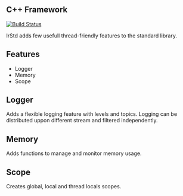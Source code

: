 ## C++ Framework

[![Build Status](https://travis-ci.org/blaizard/IrStd.svg?branch=master)](https://travis-ci.org/blaizard/IrStd)

IrStd adds few usefull thread-friendly features to the standard library.

## Features

* Logger
* Memory
* Scope

## Logger

Adds a flexible logging feature with levels and topics. Logging can be distributed uppon different stream and filtered independently.

## Memory

Adds functions to manage and monitor memory usage.

## Scope

Creates global, local and thread locals scopes.